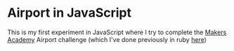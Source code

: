# Airport in JavaScript

This is my first experiment in JavaScript where I try to complete the [Makers Academy](https://makers.tech/) Airport challenge (which I've done previously in ruby [here](https://github.com/YoFirmy/airport_challenge))
